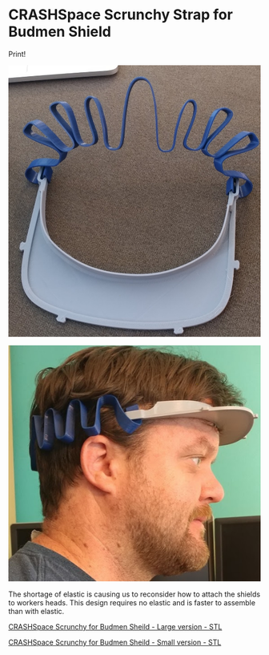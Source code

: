 # CRASHSpace Scrunchy Strap for Budmen Shield
Print!

![CRASHSpace Scrunchy Strap](https://raw.githubusercontent.com/CRASHSpace/COVID-19-3dprints/master/images/CS_scrunchy_assem.png)

![CRASHSpace Scrunchy Strap](https://raw.githubusercontent.com/CRASHSpace/COVID-19-3dprints/master/images/CS_scrunchy_blue_kevin.png)

The shortage of elastic is causing us to reconsider how to attach the shields to workers heads. This design requires no elastic and is faster to assemble than with elastic.


[CRASHSpace Scrunchy for Budmen Sheild - Large version - STL](https://github.com/CRASHSpace/COVID-19-3dprints/raw/master/Face%20Shield/CRASHSpace%20Scrunchy%20Headband/Crashspace_scrunchy-Budmen-Largev1.STL)

[CRASHSpace Scrunchy for Budmen Sheild - Small version - STL](https://github.com/CRASHSpace/COVID-19-3dprints/raw/master/Face%20Shield/CRASHSpace%20Scrunchy%20Headband/Crashspace_scrunchy-Budmen-Smallv1.STL)
